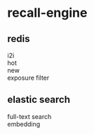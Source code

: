# recall-engine

## redis
i2i  
hot  
new  
exposure filter

## elastic search
full-text search  
embedding


